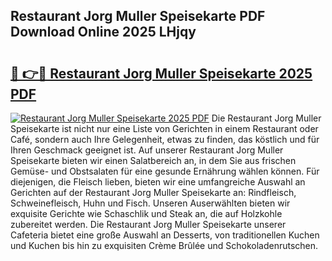 ## Restaurant Jorg Muller Speisekarte PDF Download Online 2025 LHjqy

# <h2><a href="http://gc6edxf.nevu.top/?p=Restaurant+Jorg+Muller+Speisekarte">🔗 👉🔴 Restaurant Jorg Muller Speisekarte 2025 PDF</a></h2>

[![Restaurant Jorg Muller Speisekarte 2025 PDF](https://i.imgur.com/dBaPXMq.png)](http://gc6edxf.nevu.top/?p=Restaurant+Jorg+Muller+Speisekarte)
Die Restaurant Jorg Muller Speisekarte ist nicht nur eine Liste von Gerichten in einem Restaurant oder Café, sondern auch Ihre Gelegenheit, etwas zu finden, das köstlich und für Ihren Geschmack geeignet ist. Auf unserer Restaurant Jorg Muller Speisekarte bieten wir einen Salatbereich an, in dem Sie aus frischen Gemüse- und Obstsalaten für eine gesunde Ernährung wählen können. Für diejenigen, die Fleisch lieben, bieten wir eine umfangreiche Auswahl an Gerichten auf der Restaurant Jorg Muller Speisekarte an: Rindfleisch, Schweinefleisch, Huhn und Fisch. Unseren Auserwählten bieten wir exquisite Gerichte wie Schaschlik und Steak an, die auf Holzkohle zubereitet werden. Die Restaurant Jorg Muller Speisekarte unserer Cafeteria bietet eine große Auswahl an Desserts, von traditionellen Kuchen und Kuchen bis hin zu exquisiten Crème Brûlée und Schokoladenrutschen.
